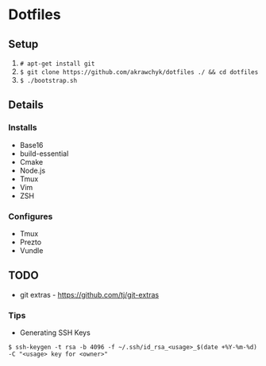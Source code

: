 # Dotfiles

## Setup

1. `# apt-get install git`
2. `$ git clone https://github.com/akrawchyk/dotfiles ./ && cd dotfiles`
3. `$ ./bootstrap.sh`

## Details

### Installs

* Base16
* build-essential
* Cmake
* Node.js
* Tmux
* Vim
* ZSH

### Configures

* Tmux
* Prezto
* Vundle

## TODO

* git extras - https://github.com/tj/git-extras

### Tips

* Generating SSH Keys

```
$ ssh-keygen -t rsa -b 4096 -f ~/.ssh/id_rsa_<usage>_$(date +%Y-%m-%d) -C "<usage> key for <owner>"
```
